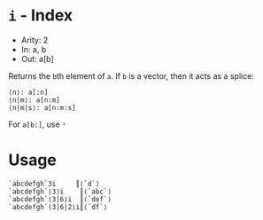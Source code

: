 # `i` - Index

- Arity: 2
- In: a, b
- Out: a[b]

Returns the `b`th element of `a`. If `b` is a vector, then it acts as a splice:

```
⟨n⟩: a[:n]
⟨n|m⟩: a[n:m]
⟨n|m|s⟩: a[n:m:s]
```

For `a[b:]`, use `ⁱ`
# Usage
```
`abcdefgh`3i     ║⟨`d`⟩
`abcdefgh`⟨3⟩i    ║⟨`abc`⟩
`abcdefgh`⟨3|6⟩i  ║⟨`def`⟩
`abcdefgh`⟨3|6|2⟩i║⟨`df`⟩
```
